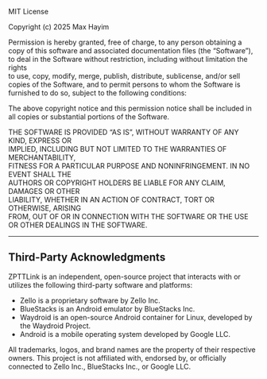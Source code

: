 MIT License

Copyright (c) 2025 Max Hayim

Permission is hereby granted, free of charge, to any person obtaining a copy
of this software and associated documentation files (the “Software”), to deal
in the Software without restriction, including without limitation the rights  
to use, copy, modify, merge, publish, distribute, sublicense, and/or sell     
copies of the Software, and to permit persons to whom the Software is         
furnished to do so, subject to the following conditions:                      

The above copyright notice and this permission notice shall be included in    
all copies or substantial portions of the Software.                           

THE SOFTWARE IS PROVIDED “AS IS”, WITHOUT WARRANTY OF ANY KIND, EXPRESS OR    
IMPLIED, INCLUDING BUT NOT LIMITED TO THE WARRANTIES OF MERCHANTABILITY,      
FITNESS FOR A PARTICULAR PURPOSE AND NONINFRINGEMENT. IN NO EVENT SHALL THE   
AUTHORS OR COPYRIGHT HOLDERS BE LIABLE FOR ANY CLAIM, DAMAGES OR OTHER       
LIABILITY, WHETHER IN AN ACTION OF CONTRACT, TORT OR OTHERWISE, ARISING       
FROM, OUT OF OR IN CONNECTION WITH THE SOFTWARE OR THE USE OR OTHER DEALINGS 
IN THE SOFTWARE.

---

## Third-Party Acknowledgments

ZPTTLink is an independent, open-source project that interacts with or utilizes the following third-party software and platforms:

- Zello is a proprietary software by Zello Inc.
- BlueStacks is an Android emulator by BlueStacks Inc.
- Waydroid is an open-source Android container for Linux, developed by the Waydroid Project.
- Android is a mobile operating system developed by Google LLC.

All trademarks, logos, and brand names are the property of their respective owners. This project is not affiliated with, endorsed by, or officially connected to Zello Inc., BlueStacks Inc., or Google LLC.
